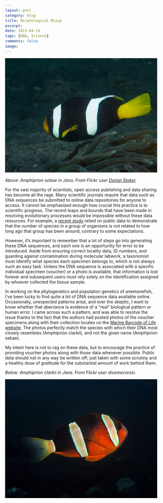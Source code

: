 ```yaml
---
layout: post
category: blog
title: Morphological Mixup
excerpt: 
date: 2013-04-19
tags: [DNA, Science]
comments: false
image: 
---
```


![Amphiprion sebae](/assets/images/sebae-8205779846_fbb9cfa458.jpeg)

*Above: _Amphiprion sebae_ in Java. From Flickr user [Daniel Stoker](https://www.flickr.com/photos/danielstoker/8205779846/in/set-72157632061919395).*

For the vast majority of scientists, open access publishing and data sharing has become all the rage. Many scientific journals require that data such as DNA sequences be submitted to online data repositories for anyone to access. It cannot be emphasized enough how crucial this practice is to scientific progress. The recent leaps and bounds that have been made in resolving evolutionary processes would be impossible without these data resources. For example, a [recent study](http://journals.plos.org/plosbiology/article?id=10.1371/journal.pbio.1001381) relied on public data to demonstrate that the number of species in a group of organisms is not related to how long ago that group has been around, contrary to some expectations.

However, it’s important to remember that a lot of steps go into generating these DNA sequences, and each one is an opportunity for error to be introduced. Aside from ensuring correct locality data, ID numbers, and guarding against contamination during molecular labwork, a taxonomist must identify what species each specimen belongs to, which is not always such an easy task. Unless the DNA sequence is associated with a specific individual specimen (voucher) or a photo is available, that information is lost forever and subsequent users must rely solely on the identification assigned by whoever collected the tissue sample.

In working on the phylogenetics and population genetics of anemonefish, I’ve been lucky to find quite a bit of DNA sequence data available online. Occasionally, unexpected patterns arise, and ever the skeptic, I want to know whether that aberrance is evidence of a “real” biological pattern or human error. I came across such a pattern, and was able to resolve the issue thanks to the fact that the authors had posted photos of the voucher specimens along with their collection locales on the [Marine Barcode of Life website](http://www.marinebarcoding.org/species/region/1/id/10537). The photos perfectly match the species with which their DNA most closely resembles (Amphiprion clarkii), and not the given name (Amphiprion sebae).

My intent here is not to rag on these data, but to encourage the practice of providing voucher photos along with those data whenever possible. Public data should not in any way be written off; just taken with some scrutiny and a healthy dose of gratitude for the substantial amount of work behind them.

*Below: Amphiprion clarkii in Java. From Flickr user divemecressi.*

![Amphiprion clarkii](/assets/images/clarkii-5603328821_d9c487e03c.jpg)